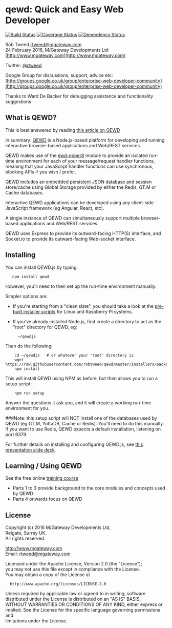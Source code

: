 # qewd: Quick and Easy Web Developer

[![Build Status](https://travis-ci.org/killmenot/qewd.svg?branch=tests)](https://travis-ci.org/killmenot/qewd) [![Coverage Status](https://coveralls.io/repos/github/killmenot/qewd/badge.svg?branch=tests)](https://coveralls.io/github/killmenot/qewd?branch=tests) [![Dependency Status](https://gemnasium.com/badges/github.com/killmenot/qewd.svg)](https://gemnasium.com/github.com/killmenot/qewd)

Rob Tweed <rtweed@mgateway.com>  
24 February 2016, M/Gateway Developments Ltd [http://www.mgateway.com](http://www.mgateway.com)  

Twitter: [@rtweed](https://twitter.com/rtweed)

Google Group for discussions, support, advice etc: [http://groups.google.co.uk/group/enterprise-web-developer-community](http://groups.google.co.uk/group/enterprise-web-developer-community)

Thanks to Ward De Backer for debugging assistance and functionality suggestions


## What is QEWD?

This is best answered by reading [this article on QEWD](https://robtweed.wordpress.com/2017/04/18/having-your-node-js-cake-and-eating-it-too/)

In summary: [QEWD](http://qewdjs.com) is a Node.js-based platform for developing and running interactive browser-based applications and Web/REST services.

QEWD makes use of the [ewd-qoper8](https://github.com/robtweed/ewd-qoper8) module to provide an isolated run-time 
environment for each of your message/request handler functions, meaning that your JavaScript handler functions can use synchronous, blocking APIs if you wish / prefer.

QEWD includes an embedded persistent JSON database and session store/cache using Global Storage provided by either the Redis, GT.M or Cache databases.

Interactive QEWD applications can be developed using any client-side JavaScript framework (eg Angular, React, etc).

A single instance of QEWD can simultaneously support multiple browser-based applications and Web/REST services.

QEWD uses Express to provide its outward-facing HTTP(S) interface, and Socket.io to provide its outward-facing Web-socket interface.


## Installing

You can install QEWD.js by typing:

       npm install qewd

However, you'll need to then set up the run-time environment manually.

Simpler options are:

- If you're starting from a "clean slate", you should take a look at the [pre-built installer scripts](https://github.com/robtweed/qewd/tree/master/installers)
for Linux and Raspberry Pi systems.

- If you've already installed Node.js, first create a directory to act as the "root" directory for
QEWD, eg:

        ~/qewdjs

Then do the following:

        cd ~/qewdjs   # or whatever your 'root' directory is
        wget https://raw.githubusercontent.com/robtweed/qewd/master/installers/package.json
        npm install

This will install QEWD using NPM as before, but then allows you to run a setup script:

        npm run setup


Answer the questions it ask you, and it will create a working run-time environment for you.

###Note: this setup script will NOT install one of the databases used by QEWD (eg GT.M, YottaDB, 
Cache or Redis).  You'll need to do this manually.  If you want to use Redis, QEWD expects a default
installation, listening on port 6379.

For further details on installing and configuring QEWD.js, see 
[this presentation slide deck](https://www.slideshare.net/robtweed/installing-configuring-ewdxpress).


## Learning / Using QEWD

See the free online [training course](http://docs.qewdjs.com/qewd_training.html)

- Parts 1 to 3 provide background to the core modules and concepts used by QEWD
- Parts 4 onwards focus on QEWD


## License

 Copyright (c) 2016 M/Gateway Developments Ltd,                           
 Reigate, Surrey UK.                                                      
 All rights reserved.                                                     
                                                                           
  http://www.mgateway.com                                                  
  Email: rtweed@mgateway.com                                               
                                                                           
                                                                           
  Licensed under the Apache License, Version 2.0 (the "License");          
  you may not use this file except in compliance with the License.         
  You may obtain a copy of the License at                                  
                                                                           
      http://www.apache.org/licenses/LICENSE-2.0                           
                                                                           
  Unless required by applicable law or agreed to in writing, software      
  distributed under the License is distributed on an "AS IS" BASIS,        
  WITHOUT WARRANTIES OR CONDITIONS OF ANY KIND, either express or implied. 
  See the License for the specific language governing permissions and      
   limitations under the License.      
